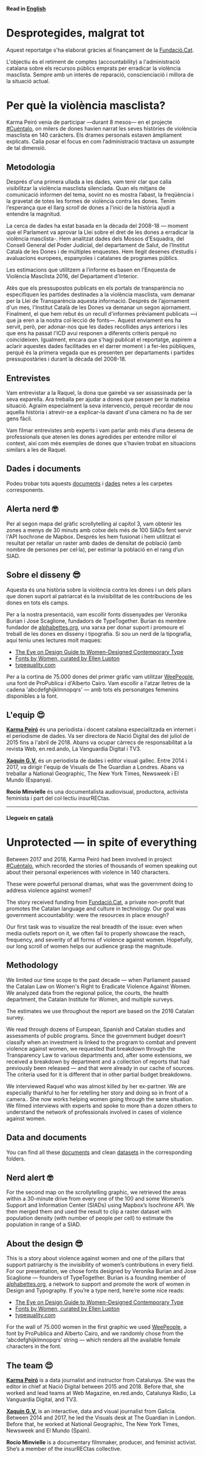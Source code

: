 #### Read in [English](https://github.com/xaquingv/desprotegides#llegueix-en-catal%C3%A0)

# Desprotegides, malgrat tot

Aquest reportatge s'ha elaborat gràcies al finançament de la [Fundació.Cat](https://fundacio.cat/). 

L'objectiu és el retiment de comptes (accountability) a l'administració catalana sobre els recursos públics emprats per erradicar la violència masclista. Sempre amb un interès de reparació, conscienciació i millora de la situació actual.

# Per què la violència masclista?
Karma Peiró venia de participar —durant 8 mesos— en el projecte [#Cuéntalo](http://proyectocuentalo.org/), on milers de dones havien narrat les seves històries de violència masclista en 140 caràcters. Els drames personals estaven àmpliament explicats. Calia posar el focus en com l’administració tractava un assumpte de tal dimensió.
 
## Metodologia
Després d'una primera ullada a les dades, vam tenir clar que calia visibilitzar la violència masclista silenciada. Quan els mitjans de comunicació informen del tema, sovint no es mostra l’abast, la freqüència i la gravetat de totes les formes de violència contra les dones. Tenim l’esperança que el llarg *scroll* de dones a l'inici de la història ajudi a entendre la magnitud.

La cerca de dades ha estat basada en la dècada del 2008-18 — moment que el Parlament va aprovar la Llei sobre el dret de les dones a erradicar la violència masclista-. Hem analitzat dades dels Mossos d'Esquadra, del Consell General del Poder Judicial, del departament de Salut, de l’Institut Català de les Dones i de múltiples enquestes. Hem llegit desenes d’estudis i avaluacions europees, espanyoles i catalanes de programes públics.

Les estimacions que utilitzem a l’informe es basen en l’Enquesta de Violència Masclista 2016, del Departament d'Interior. 

Atès que els pressupostos publicats en els portals de transparència no especifiquen les partides destinades a la violència masclista, vam demanar per la Llei de Transparència aquesta informació. Després de l’ajornament d'un mes, l'Institut Català de les Dones va demanar un segon ajornament. Finalment, el que hem rebut és un recull d'informes prèviament publicats —i que ja eren a la nostra col·lecció de fonts—. Aquest enviament ens ha servit, però, per adonar-nos que les dades recollides anys anteriors i les que ens ha passat l'ICD avui responen a diferents criteris perquè no coincideixen. Igualment, encara que s'hagi publicat el reportatge, aspirem a aclarir aquestes dades facilitades en el darrer moment i a fer-les públiques, perquè és la primera vegada que es presenten per departaments i partides pressupostàries i durant la dècada del 2008-18. 

## Entrevistes
Vam entrevistar a la Raquel, la dona que gairebé va ser assassinada per la seva exparella. Ara treballa per ajudar a dones que passen per la mateixa situació. Agraïm especialment la seva intervenció, perquè recordar de nou aquella història i atrevir-se a explicar-la davant d'una càmera no ha de ser gens fàcil. 

Vam filmar entrevistes amb experts i vam parlar amb més d’una desena de professionals que atenen les dones agredides per entendre millor el context, així com més exemples de dones que s'havien trobat en situacions similars a les de Raquel. 

## Dades i documents
Podeu trobar tots aquests [documents](https://github.com/xaquingv/desprotegides/tree/master/documents) i [dades](https://github.com/xaquingv/desprotegides/tree/master/dades) netes a les carpetes corresponents.

## Alerta nerd 🤓
Per al segon mapa del gràfic scrollytelling al capítol 3, vam obtenir les zones a menys de 30 minuts amb cotxe dels més de 100 SIADs fent servir l'API Isochrone de Mapbox. Després les hem fusionat i hem utilitzat el resultat per retallar un raster amb dades de densitat de població (amb nombre de persones per cel·la), per estimar la població en el rang d’un SIAD.

## Sobre el disseny 😎
Aquesta és una història sobre la violència contra les dones i un dels pilars que donen suport al patriarcat és la invisibilitat de les contribucions de les dones en tots els camps. 

Per a la nostra presentació, vam escollir fonts dissenyades per Veronika Burian i Jose Scaglione, fundadors de TypeTogether. Burian és membre fundador de [alphabettes.org](http://www.alphabettes.org/about/), una xarxa per donar suport i promoure el treball de les dones en disseny i tipografia. Si sou un nerd de la tipografia, aquí teniu unes lectures molt maques:
- [The Eye on Design Guide to Women-Designed Contemporary Type](https://medium.com/aiga-eye-on-design/the-eye-on-design-guide-to-women-designed-contemporary-type-d3ddfbfbfc99)
- [Fonts by Women, curated by Ellen Lupton](https://fonts.adobe.com/collections/fonts-by-women)
- [typequality.com](https://www.typequality.com)

Per a la cortina de 75.000 dones del primer gràfic vam utilitzar [WeePeople](https://github.com/propublica/weepeople), una font de ProPublica i d'Alberto Cairo. Vam escollir a l'atzar lletres de la cadena 'abcdefghijklmnopqrs' — amb tots els personatges femenins disponibles a la font.

## L'equip 😍
[**Karma Peiró**](https://twitter.com/kpeiro) és una periodista i docent catalana especialitzada en internet i el periodisme de dades. Va ser directora de Nació Digital des del juliol de 2015 fins a l'abril de 2018. Abans va ocupar càrrecs de responsabilitat a la revista Web, en.red.ando, La Vanguardia Digital i TV3.

[**Xaquín G.V.**](https://twitter.com/xocasgv) és un periodista de dades i editor visual gallec. Entre 2014 i 2017, va dirigir l'equip de Visuals de The Guardian a Londres. Abans va treballar a National Geographic, The New York Times, Newsweek i El Mundo (Espanya).

**Rocío Minvielle** és una documentalista audiovisual, productora, activista feminista i part del col·lectiu insurRECtas.

---

#### Llegueix en [català](https://github.com/xaquingv/desprotegides#read-in-english)

# Unprotected — in spite of everything
Between 2017 and 2018, Karma Peiró had been involved in project [#Cuéntalo](http://proyectocuentalo.org/), which recorded the stories of thousands of women speaking out about their personal experiences with violence in 140 characters.

These were powerful personal dramas, what was the government doing to address violence against women?

The story received funding from [Fundació.Cat](https://fundacio.cat/), a private non-profit that promotes the Catalan language and culture in technology. Our goal was government accountability: were the resources in place enough?

Our first task was to visualize the real breadth of the issue: even when media outlets report on it, we often fail to properly showcase the reach, frequency, and severity of all forms of violence against women. Hopefully, our long scroll of women helps our audience grasp the magnitude.

## Methodology
We limited our time scope to the past decade — when Parliament passed the Catalan Law on Women's Right to Eradicate Violence Against Women. We analyzed data from the regional police, the courts, the health department, the Catalan Institute for Women, and multiple surveys.

The estimates we use throughout the report are based on the 2016 Catalan survey.

We read through dozens of European, Spanish and Catalan studies and assessments of public programs. Since the government budget doesn’t classify when an investment is linked to the program to combat and prevent violence against women, we requested that breakdown through the Transparency Law to various departments and, after some extensions, we received a breakdown by department and a collection of reports that had previously been released — and that were already in our cache of sources. The criteria used for it is different that in other partial budget breakdowns.

We interviewed Raquel who was almost killed by her ex-partner. We are especially thankful to her for retelling her story and doing so in front of a camera.. She now works helping women going through the same situation. We filmed interviews with experts and spoke to more than a dozen others to understand the network of professionals involved in cases of violence against women.

## Data and documents
You can find all these [documents](https://github.com/xaquingv/desprotegides/tree/master/documents) and clean [datasets](https://github.com/xaquingv/desprotegides/tree/master/dades) in the corresponding folders.

## Nerd alert 🤓
For the second map on the scrollytelling graphic, we retrieved the areas within a 30-minute drive from every one of the 100 and some Women’s Support and Information Center (SIADs) using Mapbox’s Isochrone API. We then merged them and used the result to clip a raster dataset with population density (with number of people per cell) to estimate the population in range of a SIAD.

## About the design 😎
This is a story about violence against women and one of the pillars that support patriarchy is the invisibility of women’s contributions in every field. For our presentation, we chose fonts designed by Veronika Burian and Jose Scaglione — founders of TypeTogether. Burian is a founding member of [alphabettes.org](http://www.alphabettes.org/about/), a network to support and promote the work of women in Design and Typography. If you’re a type nerd, here’re some nice reads:
- [The Eye on Design Guide to Women-Designed Contemporary Type](https://medium.com/aiga-eye-on-design/the-eye-on-design-guide-to-women-designed-contemporary-type-d3ddfbfbfc99)
- [Fonts by Women, curated by Ellen Lupton](https://fonts.adobe.com/collections/fonts-by-women)
- [typequality.com](https://www.typequality.com)

For the wall of 75.000 women in the first graphic we used [WeePeople](https://github.com/propublica/weepeople), a font by ProPublica and Alberto Cairo, and we randomly chose from the ‘abcdefghijklmnopqrs’ string — which renders all the available female characters in the font.

## The team 😍
[**Karma Peiró**](https://twitter.com/kpeiro) is a data journalist and instructor from Catalunya. She was the editor in chief at Nació Digital between 2015 and 2018. Before that, she worked and lead teams at Web Magazine, en.red.ando, Catalunya Ràdio, La Vanguardia Digital, and TV3.

[**Xaquín G.V.**](https://twitter.com/xocasgv) is an interactive, data and visual journalist from Galicia. Between 2014 and 2017, he led the Visuals desk at The Guardian in London. Before that, he worked at National Geographic, The New York Times, Newsweek and El Mundo (Spain).

**Rocío Minvielle** is a documentary filmmaker, producer, and feminist activist. She’s a member of the insurRECtas collective.
  
